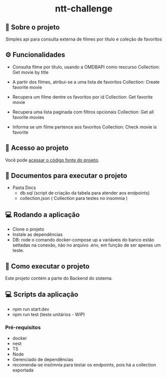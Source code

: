 <h1 align="center">ntt-challenge</h1>

## 📃 Sobre o projeto
<p align="center">Simples api para consulta externa de filmes por título e coleção de favoritos</p>


## ⚙️ Funcionalidades

 - Consulta filme por título, usando a OMDBAPI como rescurso
   Collection: Get movie by title

 - A partir dos filmes, atribui-se a uma lista de favoritos
   Collection: Create favorite movie

 - Recupera um filme dentre os favoritos por id
   Collection: Get favorite movie
 
 - Recupera uma lista paginada com filtros opcionais
   Collection: Get all favorite movies
 
 - Informa se um filme pertence aos favoritos
   Collection: Check movie is favorite

## 📁 Acesso ao projeto

Você pode [acessar o código fonte do projeto](https://github.com/padacomo/ntt-challenge).

## 🚀 Documentos para executar o projeto
- Pasta Docs
  - db.sql (script de criação da tabela para atender aos endpoints)
  - collection.json ( Collection para testes no insomnia )

## 💻 Rodando a aplicação

- Clone o projeto 
- Instale as dependências 
- DB: rode o comando docker-compose up a variáveis do banco estão settadas na conexão, não no arquivo .env, em função de ser apenas um teste.


## 🚀 Como executar o projeto

Este projeto contém a parte do Backend do sistema.

## 💻 Scripts da aplicação

 - npm run start:dev
 - npm run test (teste unitários - WIP)
### Pré-requisitos
 - docker
 - nest
 - TS
 - Node
 - Gerenciado de dependências
 - recomenda-se insômnia para testar os endpoints, pois há a collection exportada
